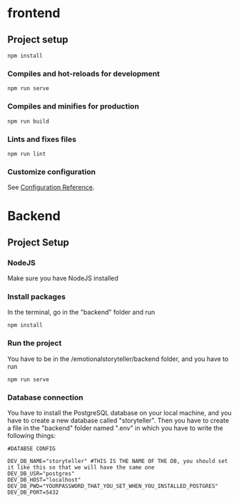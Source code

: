 # frontend

## Project setup
```
npm install
```

### Compiles and hot-reloads for development
```
npm run serve
```

### Compiles and minifies for production
```
npm run build
```

### Lints and fixes files
```
npm run lint
```

### Customize configuration
See [Configuration Reference](https://cli.vuejs.org/config/).

# Backend

## Project Setup

### NodeJS 

Make sure you have NodeJS installed

### Install packages

In the terminal, go in the "backend" folder and run

```
npm install
```
### Run the project

You have to be in the /emotionalstoryteller/backend folder, and you have to run 

```
npm run serve
```
### Database connection

You have to install the PostgreSQL database on your local machine, and you have to create a new database called "storyteller". 
Then you have to create a file in the "backend" folder named ".env" in which you have to write the following things:

```
#DATABSE CONFIG

DEV_DB_NAME="storyteller" #THIS IS THE NAME OF THE DB, you should set it like this so that we will have the same one
DEV_DB_USR="postgres"
DEV_DB_HOST="localhost"
DEV_DB_PWD="YOURPASSWORD_THAT_YOU_SET_WHEN_YOU_INSTALLED_POSTGRES"
DEV_DB_PORT=5432